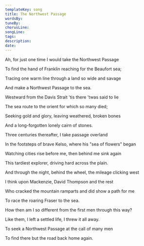 ```yaml
---
templateKey: song
title: The Northwest Passage  
wordsBy:
tuneBy:
chorusLine:
songLine:
tags:
description:
date:
---
```

Ah, for just one time I would take the Northwest Passage

To find the hand of Franklin reaching for the Beaufort sea;

Tracing one warm line through a land so wide and savage

And make a Northwest Passage to the sea.

Westward from the Davis Strait \'tis there \'twas said to lie

The sea route to the orient for which so many died;

Seeking gold and glory, leaving weathered, broken bones

And a long-forgotten lonely cairn of stones.

Three centuries thereafter, I take passage overland

In the footsteps of brave Kelso, where his \"sea of flowers\" began

Watching cities rise before me, then behind me sink again

This tardiest explorer, driving hard across the plain.

And through the night, behind the wheel, the mileage clicking west

I think upon Mackenzie, David Thompson and the rest

Who cracked the mountain ramparts and did show a path for me

To race the roaring Fraser to the sea.

How then am I so different from the first men through this way?

Like them, I left a settled life, I threw it all away.

To seek a Northwest Passage at the call of many men

To find there but the road back home again.
